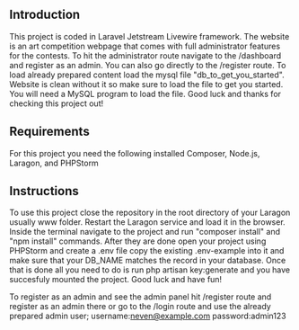 ## Introduction
This project is coded in Laravel Jetstream Livewire framework. The website is an art competition webpage that comes with full administrator features for the contests. To hit the administrator route navigate to the /dashboard and register as an admin. You can also go directly to the /register route. To load already prepared content load the mysql file "db_to_get_you_started". Website is clean without it so make sure to load the file to get you started. You will need a MySQL program to load the file. Good luck and thanks for checking this project out!

## Requirements
For this project you need the following installed Composer, Node.js, Laragon, and PHPStorm

## Instructions
To use this project close the repository in the root directory of your Laragon usually www folder. Restart the Laragon service and load it in the browser. Inside the terminal navigate to the project and run "composer install" and "npm install" commands. After they are done open your project using PHPStorm and create a .env file copy the existing .env-example into it and make sure that your DB_NAME matches the record in your database. Once that is done all you need to do is run php artisan key:generate and you have succesfuly mounted the project. Good luck and have fun!

To register as an admin and see the admin panel hit /register route and register as an admin there or go to the /login route and use the already prepared admin user;  username:neven@example.com password:admin123 

